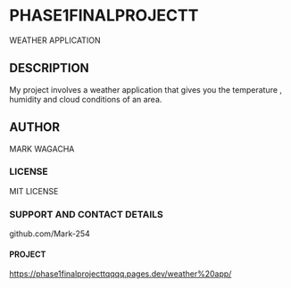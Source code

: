 # PHASE1FINALPROJECTT
WEATHER APPLICATION

## DESCRIPTION
My project involves a weather application that gives you the temperature , humidity and cloud conditions of an area.

## AUTHOR
MARK WAGACHA

### LICENSE
MIT LICENSE

### SUPPORT AND CONTACT DETAILS
 github.com/Mark-254

#### PROJECT 
https://phase1finalprojecttqqqq.pages.dev/weather%20app/



